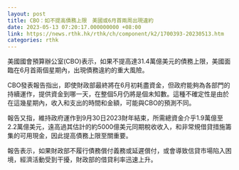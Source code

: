 ```yaml
---
layout: post
title: CBO：如不提高債務上限　美國或6月首兩周出現違約
date: 2023-05-13 07:20:17.000000000 +08:00
link: https://news.rthk.hk/rthk/ch/component/k2/1700393-20230513.htm
categories: rthk
---
```


美國國會預算辦公室(CBO)表示，如果不提高達31.4萬億美元的債務上限，美國面臨在6月首兩個星期內，出現債務違約的重大風險。

CBO發表報告指出，即使財政部最終將在6月初耗盡資金，但政府能夠為各部門的持續運作，提供資金到哪一天，在整個5月仍將是個未知數。這種不確定性是由於在這幾星期內，收入和支出的時間和金額，可能與CBO的預測不同。

報告又指，維持政府運作到9月30日2023財年結束，所需總資金介乎1.9萬億至2.2萬億美元，遠高過其估計的約5000億美元同期稅收收入，和非常規借貸措施籌集的可用現金，因此提高債務上限至關重要。

報告表示，如果財政部不履行債務償付義務或延遲償付，或會導致信貸市場陷入困境，經濟活動受到干擾，財政部的借貸利率迅速上升。
